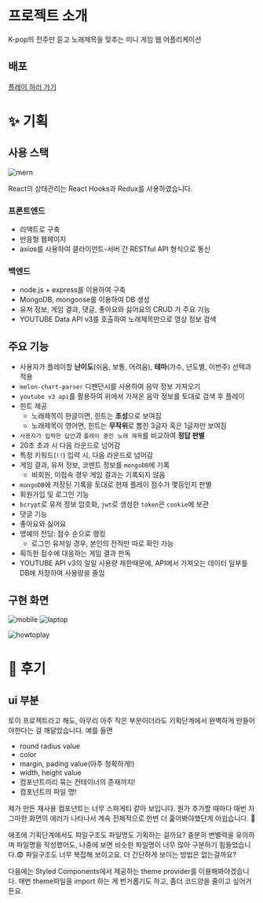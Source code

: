 # 프로젝트 소개

K-pop의 전주만 듣고 노래제목을 맞추는 미니 게임 웹 어플리케이션

## 배포

[플레이 하러 가기](https://kpopmaster.herokuapp.com/)

# ✨ 기획

## 사용 스택

![mern](https://user-images.githubusercontent.com/71932072/108599968-9337c280-73d7-11eb-8422-7de91c3e67fc.png)

React의 상태관리는 React Hooks과 Redux를 사용하였습니다.

### 프론트엔드

- 리액트로 구축
- 반응형 웹페이지
- axios를 사용하여 클라이언트-서버 간 RESTful API 형식으로 통신

### 백엔드

- node.js + express를 이용하여 구축
- MongoDB, mongoose를 이용하여 DB 생성
- 유저 정보, 게임 결과, 댓글, 좋아요와 싫어요의 CRUD 가 주요 기능
- YOUTUBE Data API v3를 호출하여 노래제목만으로 영상 정보 검색

## 주요 기능

- 사용자가 플레이할 **난이도**(쉬움, 보통, 어려움), **테마**(가수, 년도별, 이번주) 선택과 적용
- `melon-chart-parser` 디펜던시를 사용하여 음악 정보 가져오기
- `youtube v3 api`를 활용하여 위에서 가져온 음악 정보를 토대로 검색 후 플레이
- 힌트 제공
  - 노래제목이 한글이면, 힌트는 **초성**으로 보여짐
  - 노래제목이 영어면, 힌트는 **무작위**로 뽑힌 3글자 혹은 1글자만 보여짐
- `사용자가 입력한 답안`과 `플레이 중인 노래 제목`를 비교하여 **정답 판별**
- 20초 초과 시 다음 라운드로 넘어감
- 특정 키워드(`!!`) 입력 시, 다음 라운드로 넘어감
- 게임 결과, 유저 정보, 코멘트 정보를 `mongoDB`에 기록
  - 비회원, 미접속 경우 게임 결과는 기록되지 않음
- `mongoDB`에 저장된 기록을 토대로 현재 플레이 점수가 몇등인지 판별
- 회원가입 및 로그인 기능
- `bcrypt`로 유저 정보 암호화, `jwt`로 생성한 `token`은 `cookie`에 보관
- 댓글 기능
- 좋아요와 싫어요
- 명예의 전당: 점수 순으로 랭킹
  - 로그인 유저일 경우, 본인의 전적만 따로 확인 가능
- 획득한 점수에 대응하는 게임 결과 판독
- YOUTUBE API v3의 일일 사용량 제한때문에, API에서 가져오는 데이터 일부를 DB에 저장하여 사용량을 줄임

## 구현 화면

![mobile](https://user-images.githubusercontent.com/71932072/109439779-178ee300-7a73-11eb-9c6a-9b0cc91693a8.png)
![laptop](https://user-images.githubusercontent.com/71932072/109439780-18c01000-7a73-11eb-8172-bb3a6a076030.png)

![howtoplay](https://user-images.githubusercontent.com/71932072/109440066-36da4000-7a74-11eb-9995-67136ca8b55b.png)

# 🌼 후기

## ui 부분

토이 프로젝트라고 해도, 아무리 아주 작은 부분이더라도 기획단계에서 완벽하게 만들어야한다는 걸 깨달았습니다. 예를 들면

- round radius value
- color
- margin, pading value(아주 정확하게!)
- width, height value
- 컴포넌트끼리 묶는 컨테이너의 존재까지!
- 컴포넌트의 파일 명!

제가 만든 재사용 컴포넌트는 너무 스파게티 같아 보입니다. 뭔가 추가할 때마다 매번 자그마한 화면의 에러가 나타나서 계속 전체적으로 한번 더 훑어봐야했단게 아쉽습니다. 🤯

애초에 기획단계에서도 파일구조도 파일명도 기획하는 걸까요? 충분히 변별력을 유의하며 파일명을 작성했어도, 나중에 보면 비슷한 파일명이 너무 많아 구분하기 힘들었습니다.😨 파일구조도 너무 복잡해 보이고요. 더 간단하게 보이는 방법은 없는걸까요?

다음에는 Styled Components에서 제공하는 theme provider를 이용해봐야겠습니다. 매번 theme파일을 import 하는 게 번거롭기도 하고, 좀더 코드양을 줄이고 싶어거든요.
